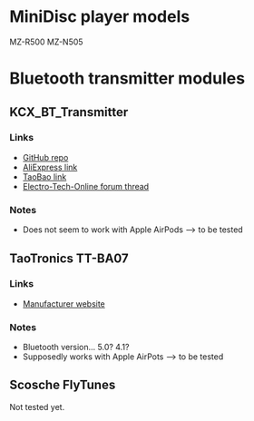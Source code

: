 # MiniDisc player models

MZ-R500
MZ-N505

# Bluetooth transmitter modules

## KCX_BT_Transmitter

### Links

- [GitHub repo](https://github.com/Mark-MDO47/BluetoothAudioTransmitter_KCX_BT_EMITTER)
- [AliExpress link](https://www.aliexpress.com/item/33058710334.html)
- [TaoBao link](https://item.taobao.com/item.htm?spm=a21wu.12321156-tw.0.0.7e76d1c7xEOcFZ&id=570274835710)
- [Electro-Tech-Online forum thread](https://www.electro-tech-online.com/threads/kcx_bt_emitter-low-cost-bluetooth-bt-audio-module.158156/)

### Notes

- Does not seem to work with Apple AirPods --> to be tested

## TaoTronics TT-BA07

### Links

- [Manufacturer website](https://de.taotronics.com/TT-BA07-Bluetooth-Adapter.html)

### Notes

- Bluetooth version...
  5.0? 4.1?
- Supposedly works with Apple AirPots --> to be tested

## Scosche FlyTunes

Not tested yet.
